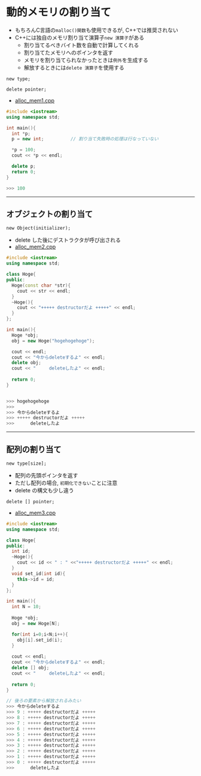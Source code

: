 # 動的メモリの割り当て

- もちろんC言語の`malloc()関数`も使用できるが, C++では推奨されない
- C++には独自のメモリ割り当て演算子`new 演算子`がある
  - 割り当てるべきバイト数を自動で計算してくれる
  - 割り当てたメモリへのポインタを返す
  - メモリを割り当てられなかったときは`例外`を生成する
  - 解放するときには`delete 演算子`を使用する

```
new type;
```
```
delete pointer;
```

- [alloc_mem1.cpp](./src/alloc_mem1.cpp)

```cpp
#include <iostream>
using namespace std;

int main(){
  int *p;
  p = new int;          // 割り当て失敗時の処理は行なっていない

  *p = 100;
  cout << *p << endl;

  delete p;
  return 0;
}

>>> 100
```



***
## オブジェクトの割り当て
```
new Object(initializer);
```

- delete した後にデストラクタが呼び出される
- [alloc_mem2.cpp](./src/alloc_mem2.cpp)

```cpp
#include <iostream>
using namespace std;

class Hoge{
public:
  Hoge(const char *str){
    cout << str << endl;
  }
  ~Hoge(){
    cout << "+++++ destructorだよ +++++" << endl;
  }
};

int main(){
  Hoge *obj;
  obj = new Hoge("hogehogehoge");

  cout << endl;
  cout << "今からdeleteするよ" << endl;
  delete obj;
  cout << "　　　deleteしたよ" << endl;
  
  return 0;
}


>>> hogehogehoge
>>> 
>>> 今からdeleteするよ
>>> +++++ destructorだよ +++++
>>> 　　　deleteしたよ
```


***
## 配列の割り当て
```
new type[size];
```

- 配列の先頭ポインタを返す
- ただし配列の場合, `初期化できない`ことに注意
- delete の構文も少し違う

```
delete [] pointer;
```

- [alloc_mem3.cpp](./src/alloc_mem3.cpp)
```cpp
#include <iostream>
using namespace std;

class Hoge{
public:
  int id;
  ~Hoge(){
    cout << id << " : " <<"+++++ destructorだよ +++++" << endl;
  }
  void set_id(int id){
    this->id = id;
  }
};

int main(){
  int N = 10;
  
  Hoge *obj;
  obj = new Hoge[N];

  for(int i=0;i<N;i++){
    obj[i].set_id(i);
  }
  
  cout << endl;
  cout << "今からdeleteするよ" << endl;
  delete [] obj;
  cout << "　　　deleteしたよ" << endl;
  
  return 0;
}

// 後ろの要素から解放されるみたい
>>> 今からdeleteするよ
>>> 9 : +++++ destructorだよ +++++
>>> 8 : +++++ destructorだよ +++++
>>> 7 : +++++ destructorだよ +++++
>>> 6 : +++++ destructorだよ +++++
>>> 5 : +++++ destructorだよ +++++
>>> 4 : +++++ destructorだよ +++++
>>> 3 : +++++ destructorだよ +++++
>>> 2 : +++++ destructorだよ +++++
>>> 1 : +++++ destructorだよ +++++
>>> 0 : +++++ destructorだよ +++++
>>> 　　　deleteしたよ
```



